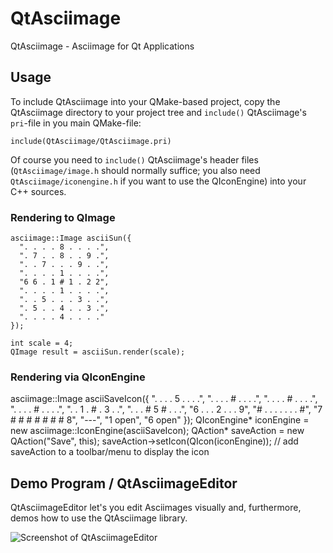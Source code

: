 # QtAsciimage
QtAsciimage - Asciimage for Qt Applications


## Usage 
To include QtAsciimage into your QMake-based project, copy the QtAsciimage directory to your project tree and `include()` QtAsciimage's `pri`-file in you main QMake-file:

    include(QtAsciimage/QtAsciimage.pri)

Of course you need to `include()` QtAsciimage's header files (`QtAsciimage/image.h` should normally suffice; you also need `QtAsciimage/iconengine.h` if you want to use the QIconEngine) into your C++ sources. 

### Rendering to QImage

    asciimage::Image asciiSun({
      ". . . . 8 . . . .",
      ". 7 . . 8 . . 9 .",
      ". . 7 . . . 9 . .",
      ". . . . 1 . . . .",
      "6 6 . 1 # 1 . 2 2",
      ". . . . 1 . . . .",
      ". . 5 . . . 3 . .",
      ". 5 . . 4 . . 3 .",
      ". . . . 4 . . . ."
    });
    
    int scale = 4;
    QImage result = asciiSun.render(scale);

### Rendering via QIconEngine

   asciimage::Image asciiSaveIcon({
      ". . . . 5 . . . .",
      ". . . . # . . . .",
      ". . . . # . . . .",
      ". . . . # . . . .",
      ". . 1 . # . 3 . .",
      ". . . # 5 # . . .",
      "6 . . . 2 . . . 9",
      "# . . . . . . . #",
      "7 # # # # # # # 8",
      "---",
      "1 open",
      "6 open"
    });
    QIconEngine* iconEngine = new asciimage::IconEngine(asciiSaveIcon);
    QAction* saveAction = new QAction("Save", this);
    saveAction->setIcon(QIcon(iconEngine));
    // add saveAction to a toolbar/menu to display the icon

## Demo Program / QtAsciimageEditor

QtAsciimageEditor let's you edit Asciimages visually and, furthermore, demos how to use the QtAsciimage library.
 
![Screenshot of QtAsciimageEditor](http://flopp.github.io/QtAsciimage/editor-screenshot.png)
